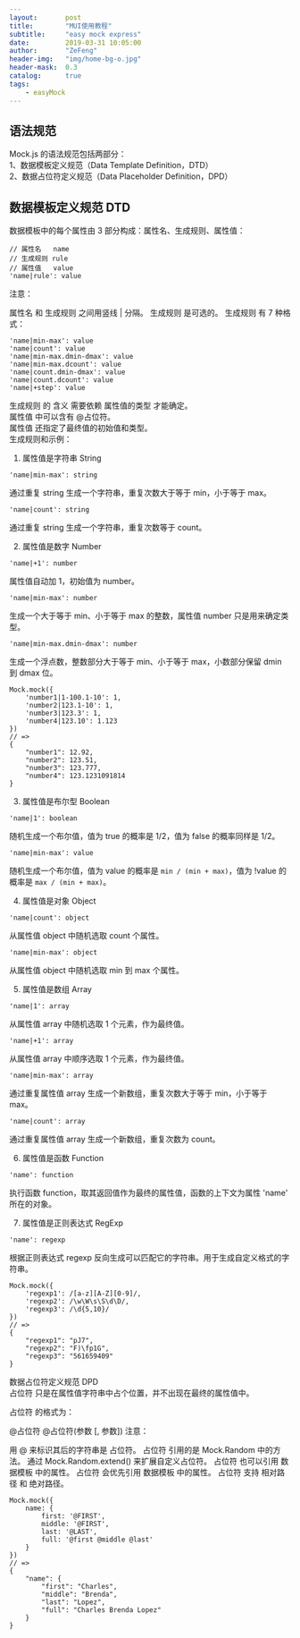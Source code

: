 ```yaml
---
layout:       post
title:        "MUI使用教程"
subtitle:     "easy mock express"
date:         2019-03-31 10:05:00
author:       "ZeFeng"
header-img:   "img/home-bg-o.jpg"
header-mask:  0.3
catalog:      true
tags:
    - easyMock
---
```



## 语法规范

Mock.js 的语法规范包括两部分：<br>
1、数据模板定义规范（Data Template Definition，DTD）<br>
2、数据占位符定义规范（Data Placeholder Definition，DPD）<br>

## 数据模板定义规范 DTD
数据模板中的每个属性由 3 部分构成：属性名、生成规则、属性值：<br>
```
// 属性名   name
// 生成规则 rule
// 属性值   value
'name|rule': value
```
注意：

属性名 和 生成规则 之间用竖线 | 分隔。
生成规则 是可选的。
生成规则 有 7 种格式：
```
'name|min-max': value
'name|count': value
'name|min-max.dmin-dmax': value
'name|min-max.dcount': value
'name|count.dmin-dmax': value
'name|count.dcount': value
'name|+step': value
```
生成规则 的 含义 需要依赖 属性值的类型 才能确定。<br>
属性值 中可以含有 @占位符。<br>
属性值 还指定了最终值的初始值和类型。<br>
生成规则和示例：<br>

1. 属性值是字符串 String<br>
```
'name|min-max': string
```
通过重复 string 生成一个字符串，重复次数大于等于 min，小于等于 max。<br>
```
'name|count': string
```
通过重复 string 生成一个字符串，重复次数等于 count。<br>

2. 属性值是数字 Number<br>
```
'name|+1': number
```
属性值自动加 1，初始值为 number。<br>
```
'name|min-max': number
```
生成一个大于等于 min、小于等于 max 的整数，属性值 number 只是用来确定类型。<br>
```
'name|min-max.dmin-dmax': number
```
生成一个浮点数，整数部分大于等于 min、小于等于 max，小数部分保留 dmin 到 dmax 位。<br>
```
Mock.mock({
    'number1|1-100.1-10': 1,
    'number2|123.1-10': 1,
    'number3|123.3': 1,
    'number4|123.10': 1.123
})
// =>
{
    "number1": 12.92,
    "number2": 123.51,
    "number3": 123.777,
    "number4": 123.1231091814
}
```
3. 属性值是布尔型 Boolean<br>
```
'name|1': boolean
```
随机生成一个布尔值，值为 true 的概率是 1/2，值为 false 的概率同样是 1/2。<br>
```
'name|min-max': value
```
随机生成一个布尔值，值为 value 的概率是 ```min / (min + max)```，值为 !value 的概率是 ```max / (min + max)```。<br>

4. 属性值是对象 Object
```
'name|count': object
```
从属性值 object 中随机选取 count 个属性。
```
'name|min-max': object
```
从属性值 object 中随机选取 min 到 max 个属性。<br>

5. 属性值是数组 Array
```
'name|1': array
```
从属性值 array 中随机选取 1 个元素，作为最终值。
```
'name|+1': array
```
从属性值 array 中顺序选取 1 个元素，作为最终值。
```
'name|min-max': array
```
通过重复属性值 array 生成一个新数组，重复次数大于等于 min，小于等于 max。
```
'name|count': array
```
通过重复属性值 array 生成一个新数组，重复次数为 count。

6. 属性值是函数 Function
```
'name': function
```
执行函数 function，取其返回值作为最终的属性值，函数的上下文为属性 'name' 所在的对象。

7. 属性值是正则表达式 RegExp
```
'name': regexp
```
根据正则表达式 regexp 反向生成可以匹配它的字符串。用于生成自定义格式的字符串。
```
Mock.mock({
    'regexp1': /[a-z][A-Z][0-9]/,
    'regexp2': /\w\W\s\S\d\D/,
    'regexp3': /\d{5,10}/
})
// =>
{
    "regexp1": "pJ7",
    "regexp2": "F)\fp1G",
    "regexp3": "561659409"
}
```
数据占位符定义规范 DPD<br>
占位符 只是在属性值字符串中占个位置，并不出现在最终的属性值中。<br>

占位符 的格式为：<br>

@占位符
@占位符(参数 [, 参数])
注意：

用 @ 来标识其后的字符串是 占位符。
占位符 引用的是 Mock.Random 中的方法。
通过 Mock.Random.extend() 来扩展自定义占位符。
占位符 也可以引用 数据模板 中的属性。
占位符 会优先引用 数据模板 中的属性。
占位符 支持 相对路径 和 绝对路径。
```
Mock.mock({
    name: {
        first: '@FIRST',
        middle: '@FIRST',
        last: '@LAST',
        full: '@first @middle @last'
    }
})
// =>
{
    "name": {
        "first": "Charles",
        "middle": "Brenda",
        "last": "Lopez",
        "full": "Charles Brenda Lopez"
    }
}
```
